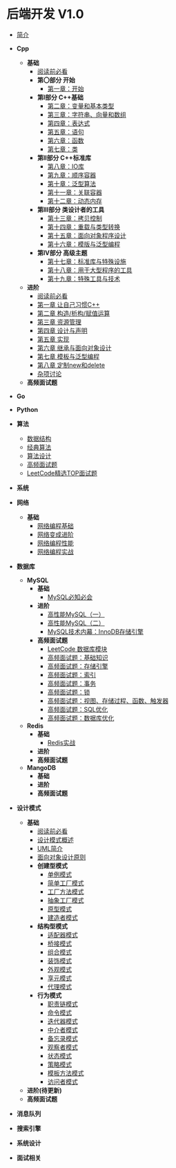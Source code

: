 # 后端开发 V1.0

* [简介](/notes/README.md)

* **Cpp**
  * **基础**
    * [阅读前必看](/notes/Cpp/C++Primer.md)
    * **第〇部分 开始**
      * [第一章：开始](/notes/Cpp/C++Primer/ch01/ch01.md)
    * **第I部分 C++基础**
      * [第二章：变量和基本类型](/notes/Cpp/C++Primer/ch02/ch02.md)
      * [第三章：字符串、向量和数组](/notes/Cpp/C++Primer/ch03/ch03.md)
      * [第四章：表达式](/notes/Cpp/C++Primer/ch04/ch04.md)
      * [第五章：语句](/notes/Cpp/C++Primer/ch05/ch05.md)
      * [第六章：函数](/notes/Cpp/C++Primer/ch06/ch06.md)
      * [第七章：类](/notes/Cpp/C++Primer/ch07/ch07.md)
    * **第II部分 C++标准库**
      * [第八章：IO库](/notes/Cpp/C++Primer/ch08/ch08.md)
      * [第九章：顺序容器](/notes/Cpp/C++Primer/ch09/ch09.md)
      * [第十章：泛型算法](/notes/Cpp/C++Primer/ch10/ch10.md)
      * [第十一章：关联容器](/notes/Cpp/C++Primer/ch11/ch11.md)
      * [第十二章：动态内存](/notes/Cpp/C++Primer/ch12/ch12.md)
    * **第III部分 类设计者的工具**
      * [第十三章：拷贝控制](/notes/Cpp/C++Primer/ch13/ch13.md)
      * [第十四章：重载与类型转换](/notes/Cpp/C++Primer/ch14/ch14.md)
      * [第十五章：面向对象程序设计](/notes/Cpp/C++Primer/ch15/ch15.md)
      * [第十六章：模版与泛型编程](/notes/Cpp/C++Primer/ch16/ch16.md)
    * **第IV部分 高级主题**
      * [第十七章：标准库与特殊设施](/notes/Cpp/C++Primer/ch17/ch17.md)
      * [第十八章：用于大型程序的工具](/notes/Cpp/C++Primer/ch18/ch18.md)
      * [第十九章：特殊工具与技术](/notes/Cpp/C++Primer/ch19/ch19.md)
  * **进阶**
    * [阅读前必看](/notes/Cpp/EffectiveC++.md)
    * [第一章 让自己习惯C++](/notes/Cpp/EffectiveC++/ch01/ch01.md)
    * [第二章 构造/析构/赋值运算](/notes/Cpp/EffectiveC++/ch02/ch02.md)
    * [第三章 资源管理](/notes/Cpp/EffectiveC++/ch03/ch03.md)
    * [第四章 设计与声明](/notes/Cpp/EffectiveC++/ch04/ch04.md)
    * [第五章 实现](/notes/Cpp/EffectiveC++/ch05/ch05.md)
    * [第六章 继承与面向对象设计](/notes/Cpp/EffectiveC++/ch06/ch06.md)
    * [第七章 模板与泛型编程](/notes/Cpp/EffectiveC++/ch07/ch07.md)
    * [第八章 定制new和delete](/notes/Cpp/EffectiveC++/ch08/ch08.md)
    * [杂项讨论](/notes/Cpp/EffectiveC++/ch09/ch09.md)
  * **高频面试题**
* **Go**
* **Python**
* **算法**
  * [数据结构](/notes/DSA/DataStructure.md)
  * [经典算法](/notes/DSA/ClassicalAlgorithm.md)
  * [算法设计](/notes/DSA/AlgorithmDesign.md)
  * [高频面试题](/notes/DSA/Interview.md)
  * [LeetCode精选TOP面试题](/notes/DSA/LeetCodeTop.md)
* **系统**
* **网络**
  * **基础**
    * [网络编程基础](/notes/Network/网络编程基础.md)
    * [网络变成进阶](/notes/Network/网络编程性能.md)
    * [网络编程性能](/notes/Network/网络编程性能.md)
    * [网络编程实战](/notes/Network/网络编程实战.md)
* **数据库**
  * **MySQL**
    * **基础**
      * [MySQL必知必会](/notes/DB/MySQL/MySQL必知必会.md)
    * **进阶**
      * [高性能MySQL（一）](/notes/DB/MySQL/高性能MySQL（一）.md)
      * [高性能MySQL（二）](/notes/DB/MySQL/高性能MySQL（二）.md)
      * [MySQL技术内幕：InnoDB存储引擎](/notes/DB/MySQL/MySQL技术内幕：InnoDB存储引擎.md)
    * **高频面试题**
      * [LeetCode 数据库模块](/notes/DB/MySQL/LeetCode.md)
      * [高频面试题：基础知识](/notes/DB/MySQL/高频面试题：基础知识.md)
      * [高频面试题：存储引擎](/notes/DB/MySQL/高频面试题：存储引擎.md)
      * [高频面试题：索引](/notes/DB/MySQL/高频面试题：索引.md)
      * [高频面试题：事务](/notes/DB/MySQL/高频面试题：事务.md)
      * [高频面试题：锁](/notes/DB/MySQL/高频面试题：锁.md)
      * [高频面试题：视图、存储过程、函数、触发器](/notes/DB/MySQL/高频面试题：视图、存储过程、函数、触发器.md)
      * [高频面试题：SQL优化](/notes/DB/MySQL/高频面试题：SQL优化.md)
      * [高频面试题：数据库优化](/notes/DB/MySQL/高频面试题：数据库优化.md)
  * **Redis**
    * **基础**
      * [Redis实战](/notes/DB/Redis/Redis实战.md)
    * **进阶**
    * **高频面试题**
  * **MangoDB**
    * **基础**
    * **进阶**
    * **高频面试题**
* **设计模式**
  * **基础**
    * [阅读前必看](/notes/DesignPatterns/README.md)
    * [设计模式概述](/notes/DesignPatterns/Overview.md)
    * [UML简介](/notes/DesignPatterns/UML/UML.md)
    * [面向对象设计原则](DesignPatterns/OOP/OOP.md)
    * **创建型模式**
      * [单例模式](/notes/DesignPatterns/Singleton/Singleton.md)
      * [简单工厂模式](/notes/DesignPatterns/SimpleFactory/SimpleFactory.md)
      * [工厂方法模式](/notes/DesignPatterns/FactoryMethod/FactoryMethod.md)
      * [抽象工厂模式](/notes/DesignPatterns/AbstractFactory/AbstractFactory.md)
      * [原型模式](/notes/DesignPatterns/PrototypePattern/PrototypePattern.md)
      * [建造者模式](/notes/DesignPatterns/BuilderPattern/BuilderPattern.md)
    * **结构型模式**
      * [适配器模式](/notes/DesignPatterns/AdapterPattern/AdapterPattern.md)
      * [桥接模式](/notes/DesignPatterns/BridgePattern/BridgePattern.md)
      * [组合模式](/notes/DesignPatterns/CompositePattern/CompositePattern.md)
      * [装饰模式](/notes/DesignPatterns/WrapperPattern/WrapperPattern.md)
      * [外观模式](/notes/DesignPatterns/FacadePattern/FacadePattern.md)
      * [享元模式](/notes/DesignPatterns/FlyweightPattern/FlyweightPattern.md)
      * [代理模式](/notes/DesignPatterns/ProxyPattern/ProxyPattern.md)
    * **行为模式**
      * [职责链模式](/notes/DesignPatterns/ChainOfResponsibility/ChainOfResponsibility.md)
      * [命令模式](/notes/DesignPatterns/CommandPattern/CommandPattern.md)
      * [迭代器模式](/notes/DesignPatterns/IteratorPattern/IteratorPattern.md)
      * [中介者模式](/notes/DesignPatterns/MediatorPattern/MediatorPattern.md)
      * [备忘录模式](/notes/DesignPatterns/MementoPattern/MementoPattern.md)
      * [观察者模式](/notes/DesignPatterns/ObserverPattern/ObserverPattern.md)
      * [状态模式](/notes/DesignPatterns/StatePattern/StatePattern.md)
      * [策略模式](/notes/DesignPatterns/Strategy/Strategy.md)
      * [模板方法模式](/notes/DesignPatterns/TemplateMethod/TemplateMethod.md)
      * [访问者模式](/notes/DesignPatterns/VisitorPattern/VisitorPattern.md)
  * **进阶(待更新)**
  * **高频面试题**
* **消息队列**
* **搜索引擎**
* **系统设计**
* **面试相关**

